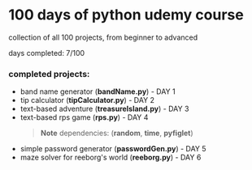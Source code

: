 # 100 days of python udemy course
collection of all 100 projects, from beginner to advanced

days completed: 7/100



### completed projects:
+ band name generator (**bandName.py**) - DAY 1
+ tip calculator (**tipCalculator.py**) - DAY 2
+ text-based adventure (**treasureIsland.py**) - DAY 3
+ text-based rps game (**rps.py**) - DAY 4
    > __Note__ dependencies: (**random**, **time**, **pyfiglet**)
+ simple password generator (**passwordGen.py**) - DAY 5
+ maze solver for reeborg's world (**reeborg.py**) - DAY 6
 

